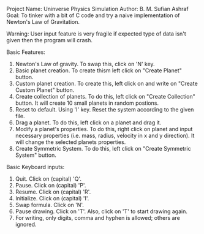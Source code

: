 Project Name: Uninverse Physics Simulation
Author: B. M. Sufian Ashraf
Goal: To tinker with a bit of C code and try a naive implementation of Newton's Law of Gravitation.

Warning: User input feature is very fragile if expected type of data isn't given then the program will crash.

Basic Features:
1) Newton's Law of gravity. To swap this, click on 'N' key.
2) Basic planet creation. To create thism left click on "Create Planet" button.
3) Custom planet creation. To create this, left click on and write on "Create Custom Planet" button.
4) Create collection of planets. To do this, left click on "Create Collection" button. It will create 10 small planets in random postions.
5) Reset to default. Using 'I' key. Reset the system according to the given file.
6) Drag a planet. To do this, left click on a planet and drag it.
7) Modify a planet's properties. To do this, right click on planet and input necessary properties (i.e. mass, radius, velocity in x and y direction). It will change the selected     planets properties.
8) Create Symmetric System. To do this, left click on "Create Symmetric System" button.

Basic Keyboard inputs:
1) Quit. Click on (capital) 'Q'.
2) Pause. Click on (capital) 'P'.
3) Resume. Click on (capital) 'R'.
4) Initialize. Click on (capital) 'I'.
5) Swap formula. Click on 'N'.
6) Pause drawing. Click on 'T'. Also, click on 'T' to start drawing again.
7) For writing, only digits, comma and hyphen is allowed; others are ignored.